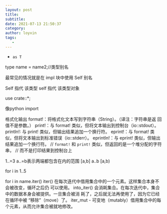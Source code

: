 ```yaml
---
layout: post
title:
subtitle:
date: 2021-07-13 21:50:37
category:
author: loyxin
tags:
   -
---
```



-  `as T`


type name = name2;//类型别名

最常见的情况就是在 impl 块中使用 Self 别名

Self 指代 该类型
self 指代 该类型对象

use crate::*;

像python import

格式化输出
format!：将格式化文本写到字符串（String）。（译注：字符串是返 回值不是参数。）
print!：与 format! 类似，但将文本输出到控制台（io::stdout）。
println!: 与 print! 类似，但输出结果追加一个换行符。
eprint!：与 format! 类似，但将文本输出到标准错误（io::stderr）。
eprintln!：与 eprint! 类似，但输出结果追加一个换行符。
// `format!` 和 `print!` 类似，但返回的是一个堆分配的字符串，
                // 而不是打印结果到控制台上


1..=3
a..=b表示两端都包含在内的范围
[a,b]
a..b
[a,b)

for i in 1..5

for i in name.iter()
iter() 在每次迭代中借用集合中的一个元素。这样集合本身不会被改变，循环之后仍 可以使用。
into_iter() 会消耗集合。在每次迭代中，集合中的数据本身会被提供。一旦集合被消 耗了，之后就无法再使用了，因为它已经在循环中被 “移除”（move）了。
iter_mut - 可变地（mutably）借用集合中的每个元素，从而允许集合被就地修改。
